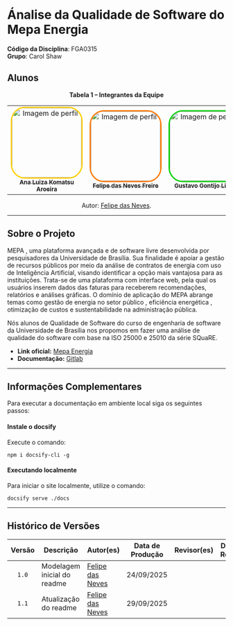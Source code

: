 # Ánalise da Qualidade de Software do Mepa Energia

**Código da Disciplina**: FGA0315<br>
**Grupo**: Carol Shaw<br>

## Alunos



<div align="center">
  <p><strong>Tabela 1 – Integrantes da Equipe</strong></p>



  <table>
    <tr>
      <td align="center">
        <a href="https://github.com/luluaroeira">
          <img style="border-radius: 20%; border: 3px solid #ffcf00;" src="https://avatars.githubusercontent.com/u/89143347?v=4" width="160px" alt="Imagem de perfil"/>
          <br /><sub><b>Ana Luiza Komatsu Aroeira</b></sub>
        </a><br />
      </td>
      <td align="center">
        <a href="https://github.com/FelipeFreire-gf">
          <img style="border-radius: 20%; border: 3px solid #ff7a00;" src="https://avatars.githubusercontent.com/u/62055315?v=4" width="160px" alt="Imagem de perfil"/>
          <br /><sub><b>Felipe das Neves Freire</b></sub>
        </a><br />
      </td>
      <td align="center">
        <a href="https://github.com/Guga301104">
          <img style="border-radius: 20%; border: 3px solid #00cf00;" src="https://avatars.githubusercontent.com/u/186294456?v=4" width="160px" alt="Imagem de perfil"/>
          <br /><sub><b>Gustavo Gontijo Lima</b></sub>
        </a><br />
      </td>
      <td align="center">
        <a href="https://github.com/Bittarx">
          <img style="border-radius: 20%; border: 3px solid #526fff;" src="https://avatars.githubusercontent.com/u/71234052?v=4" width="160px" alt="Imagem de perfil"/>
          <br /><sub><b>Marcos Santos Bittar</b></sub>
        </a><br />
      </td>
       <td align="center">
        <a href="https://github.com/MylenaTrindade">
          <img style="border-radius: 20%; border: 3px solid #7a7f9cff;" src="https://avatars.githubusercontent.com/u/144967061?v=4" width="160px" alt="Imagem de perfil"/>
          <br /><sub><b>Mylena Trindade de Mendonca</b></sub>
        </a><br />
      </td>
       <td align="center">
        <a href="https://github.com/pedrobarbosaocb">
          <img style="border-radius: 20%; border: 3px solid #ff52f1ff;" src="https://avatars.githubusercontent.com/u/78980796?v=4" width="160px" alt="Imagem de perfil"/>
          <br /><sub><b>Pedro de Oliveira Campos Barbosa</b></sub>
        </a><br />
      </td>


  </table>
  <p>Autor: <a href="https://github.com/FelipeFreire-gf">Felipe das Neves</a>.</p>
</div>

---

## Sobre o Projeto

MEPA , uma plataforma avançada e de software livre desenvolvida por pesquisadores da Universidade de Brasília. Sua finalidade é apoiar a gestão de recursos públicos por meio da análise de contratos de energia com uso de Inteligência Artificial, visando identificar a opção mais vantajosa para as instituições. Trata-se de uma plataforma com interface web, pela qual os usuários inserem dados das faturas para receberem recomendações, relatórios e análises gráficas. O domínio de aplicação do MEPA abrange temas como gestão de energia no setor público , eficiência energética , otimização de custos e sustentabilidade na administração pública.
 
Nós alunos de Qualidade de Software do curso de engenharia de software da Universidade de Brasília nos propomos em fazer uma análise de qualidade do software com base na ISO 25000 e 25010 da série SQuaRE. 
 
- **Link oficial:** [Mepa Energia](https://mepaenergia.org)
- **Documentação:** [Gitlab](https://gitlab.com/lappis-unb/projetos-energia/mec-energia)
---

## Informações Complementares 

Para executar a documentação em ambiente local siga os seguintes passos:

#### Instale o docsify

Execute o comando:

```shell
npm i docsify-cli -g
```

#### Executando localmente

Para iniciar o site localmente, utilize o comando:

```shell
docsify serve ./docs
```
---

## Histórico de Versões

| Versão | Descrição | Autor(es) | Data de Produção | Revisor(es) | Data de Revisão | Incremento do Revisor|
| :----: | --------- | --------- | :--------------: | ----------- | :-------------: | :-------------: |
| `1.0` | Modelagem inicial do readme | [Felipe das Neves](https://github.com/FelipeFreire-gf) | 24/09/2025 | | | |
| `1.1` | Atualização do readme | [Felipe das Neves](https://github.com/FelipeFreire-gf) | 29/09/2025 | | | |